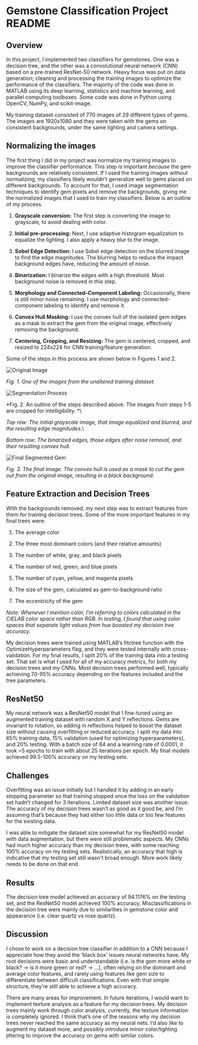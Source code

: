 # Gemstone Classification Project README

## Overview

In this project, I implemented two classifiers for gemstones. One was a decision tree, and the other was a convolutional neural network (CNN) based on a pre-trained ResNet-50 network. Heavy focus was put on data generation; cleaning and processing the training images to optimize the performance of the classifiers. The majority of the code was done in MATLAB using its deep learning, statistics and machine learning, and parallel computing toolboxes. Some code was done in Python using OpenCV, NumPy, and scikit-image. 

My training dataset consisted of 770 images of 29 different types of gems. The images are 1920x1080 and they were taken with the gems on consistent backgrounds, under the same lighting and camera settings.

## Normalizing the images

The first thing I did in my project was normalize my training images to improve the classifier performance. This step is important *because* the gem backgrounds are relatively consistent. If I used the training images without normalizing, my classifiers likely wouldn’t generalize well to gems placed on different backgrounds. To account for that, I used image segmentation techniques to identify gem pixels and remove the backgrounds, giving me the normalized images that I used to train my classifiers. Below is an outline of my process.

1. **Grayscale conversion:**  The first step is converting the image to grayscale, to avoid dealing with color.

2. **Initial pre-processing:**  Next, I use adaptive histogram equalization to equalize the lighting. I also apply a heavy blur to the image.

3. **Sobel Edge Detection:**  I use Sobel edge detection on the blurred image to find the edge magnitudes. The blurring helps to reduce the impact background edges have, reducing the amount of noise.

4. **Binarization:**  I binarize the edges with a high threshold. Most background noise is removed in this step.

5. **Morphology and Connected-Component Labeling:**  Occasionally, there is still minor noise remaining. I use morphology and connected-component labeling to identify and remove it.

6. **Convex Hull Masking:**  I use the convex hull of the isolated gem edges as a mask to extract the gem from the original image, effectively removing the background.

7. **Centering, Cropping, and Resizing:**  The gem is centered, cropped, and resized to 224x224 for CNN training/feature generation.

Some of the steps in this process are shown below in Figures 1 and 2.

![Original Image](example_images/original.jpg)

*Fig. 1. One of the images from the unaltered training dataset.*

![Segmentation Process](example_images/segmentation_process.png)

*Fig. 2. An outline of the steps described above. The images from steps 1-5 are cropped for intelligibility. *\

*Top row: The initial grayscale image, that image equalized and blurred, and the resulting edge magnitudes.*\

*Bottom row: The binarized edges, those edges after noise removal, and their resulting convex hull.*

![Final Segmented Gem](example_images/final_gem_example.png)

*Fig. 3. The final image. The convex hull is used as a mask to cut the gem out from the original image, resulting in a black background.*

## Feature Extraction and Decision Trees

With the backgrounds removed, my next step was to extract features from them for training decision trees. Some of the more important features in my final trees were: 

1. The average color 

2. The three most dominant colors (and their relative amounts)

3. The number of white, gray, and black pixels

4. The number of red, green, and blue pixels

5. The number of cyan, yellow, and magenta pixels

6. The size of the gem, calculated as gem-to-background ratio

7. The eccentricity of the gem

*Note: Whenever I mention color, I’m referring to colors calculated in the CIELAB color space rather than RGB. In testing, I found that using color spaces that separate light values from hue boosted my decision tree accuracy.*

My decision trees were trained using MATLAB’s fitctree function with the OptimizeHyperparameters flag, and they were tested internally with cross-validation. For my final results, I split 20% of the training data into a testing set. That set is what I used for all of my accuracy metrics, for both my decision trees and my CNNs. Most decision trees performed well, typically achieving 70-95% accuracy depending on the features included and the tree parameters.

## ResNet50

My neural network was a ResNet50 model that I fine-tuned using an augmented training dataset with random X and Y reflections. Gems are invariant to rotation, so adding in reflections helped to boost the dataset size without causing overfitting or reduced accuracy. I split my data into 65% training data, 15% validation (used for optimizing hyperparameters), and 20% testing. With a batch size of 64 and a learning rate of 0.0001, it took ~5 epochs to train with about 25 iterations per epoch. My final models achieved 99.5-100% accuracy on my testing sets.

## Challenges

Overfitting was an issue initially but I handled it by adding in an early stopping parameter so that training stopped once the loss on the validation set hadn’t changed for 3 iterations. Limited dataset size was another issue. The accuracy of my decision trees wasn’t as good as it good be, and I’m assuming that’s because they had either too little data or too few features for the existing data.

I was able to mitigate the dataset size somewhat for my ResNet50 model with data augmentation, but there were still problematic aspects. My CNNs had much higher accuracy than my decision trees, with some reaching 100% accuracy on my testing sets. Realistically, an accuracy that high is indicative that my testing set still wasn't broad enough. More work likely needs to be done on that end.

## Results

The decision tree model achieved an accuracy of 94.1176% on the testing set, and the ResNet50 model achieved 100% accuracy. Misclassifications in the decision tree were mainly due to similarities in gemstone color and appearance (i.e. clear quartz vs rose quartz). 

## Discussion

I chose to work on a decision tree classifier in addition to a CNN because I appreciate how they avoid the ‘black box’ issues neural networks have. My root decisions were basic and understandable (i.e. is the gem more white or black? -> is it more green or red? -> ...), often relying on the dominant and average color features, and rarely using features like gem size to differentiate between difficult classifications. Even with that simple structure, they’re still able to achieve a high accuracy.

There are many areas for improvement. In future iterations, I would want to implement texture analysis as a feature for my decision trees. My decision trees mainly work through color analysis, currently, the texture information is completely ignored. I think that’s one of the reasons why my decision trees never reached the same accuracy as my neural nets. I’d also like to augment my dataset more, and possibly introduce minor color/lighting jittering to improve the accuracy on gems with similar colors.  